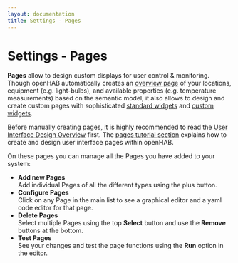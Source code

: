 ```yaml
---
layout: documentation
title: Settings - Pages
---
```


# Settings - Pages

<!-- START MAINUI SIDEBAR DOC - DO NOT REMOVE -->
**Pages** allow to design custom displays for user control & monitoring.
Though openHAB automatically creates an [overview page]({{base}}/tutorial/auto_overview.html#overview-page) of your locations, equipment (e.g. light-bulbs), and available properties (e.g. temperature measurements) based on the semantic model,
it also allows to design and create custom pages with sophisticated [standard widgets]({{base}}/tutorial/item_widgets.html) and [custom widgets]({{base}}/tutorial/custom_widgets.html).

Before manually creating pages, it is highly recommended to read the [User Interface Design Overview]({{base}}/ui/) first.
The [pages tutorial section]({{base}}/tutorial/pages_intro.html) explains how to create and design user interface pages within openHAB.

On these pages you can manage all the Pages you have added to your system:

- **Add new Pages**<br>
  Add individual Pages of all the different types using the <!--F7:blue plus_circle_fill --> plus button.
- **Configure Pages**<br>
  Click on any Page in the main list to see a graphical editor and a yaml code editor for that page.
- **Delete Pages**<br>
  Select multiple Pages using the top **Select** button and use the **Remove** buttons at the bottom.
- **Test Pages**<br>
  See your changes and test the page functions using the **Run** option in the editor.
<!-- END MAINUI SIDEBAR DOC - DO NOT REMOVE -->
